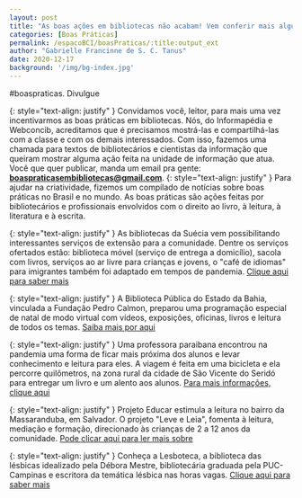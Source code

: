 ```yaml
---
layout: post
title: "As boas ações em bibliotecas não acabam! Vem conferir mais algumas"
categories: [Boas Práticas]
permalink: /espacoBCI/boasPraticas/:title:output_ext
author: "Gabrielle Francinne de S. C. Tanus"
date: 2020-12-17
background: '/img/bg-index.jpg'
---
```

#boaspraticas. Divulgue

{: style="text-align: justify" }
Convidamos você, leitor, para mais uma vez incentivarmos as boas práticas em bibliotecas. Nós, do Informapédia e Webconcib, acreditamos que é precisamos mostrá-las e compartilhá-las com a classe e com os demais interessados. Com isso, fazemos uma chamada para textos de bibliotecários e cientistas da informação que queiram mostrar alguma ação feita na unidade de informação que atua. Você que quer publicar, manda um email pra gente: **boaspraticasembibliotecas@gmail.com**.
{: style="text-align: justify" }
Para ajudar na criatividade, fizemos um compilado de notícias sobre boas práticas no Brasil e no mundo. As boas práticas são ações feitas por bibliotecários e profissionais envolvidos com o direito ao livro, à leitura, à literatura e à escrita. 

{: style="text-align: justify" }
As bibliotecas da Suécia vem possibilitando interessantes serviços de extensão para a comunidade. Dentre os serviços ofertados estão: biblioteca móvel (serviço de entrega a domicílio), sacola com livros, serviços ao ar livre para crianças e jovens, o "café de idiomas" para imigrantes também foi adaptado em tempos de pandemia. [Clique aqui para saber mais](https://www.jardinlac.org/post/el-caso-bibliotecario-sueco-durante-la-pandemia)

{: style="text-align: justify" }
A Biblioteca Pública do Estado da Bahia, vinculada a Fundação Pedro Calmon, preparou uma programação especial de natal de modo virtual com vídeos, exposições, oficinas, livros e leitura de todos os temas. [Saiba mais por aqui](http://www.fpc.ba.gov.br/modules/conteudo/conteudo.php?conteudo=375&fbclid=IwAR128jVg8vcIHs-u8MZDIEBW8qI8OU9sFbWj6uPQzD9bPCc1tIzlJvbJLms)

{: style="text-align: justify" }
Uma professora paraibana encontrou na pandemia uma forma de ficar mais próxima dos alunos e levar conhecimento e leitura para eles. A viagem é feita em uma bicicleta e ela percorre quilômetros, na zona rural da cidade de São Vicente do Seridó para entregar um livro e um alento aos alunos. [Para mais informações, clique aqui](https://paraibaonline.com.br/2020/11/professora-cria-projeto-para-levar-leitura-a-alunos-da-zona-rural-na-pb/)

{: style="text-align: justify" }
Projeto Educar estimula a leitura no bairro da Massaranduba, em Salvador. O projeto "Leve e Leia",  fomenta à leitura, mediação e formação, direcionado às crianças de 2 a 12 anos da comunidade. [Pode clicar aqui para ler mais sobre](https://globoplay.globo.com/v/9041236/?utm_source=facebook&fbclid=IwAR0VvAdi8LNsiLr5t9iim9QIgNDb73T4dzYicuDe3NWYOhM0xem_bvuswMU)

{: style="text-align: justify" }
Conheça a Lesboteca, a biblioteca das lésbicas idealizado pela Débora Mestre, bibliotecária graduada pela PUC-Campinas e escritora da temática lésbica nas horas vagas. [Clique aqui para saber mais](https://lesboteca.com/)